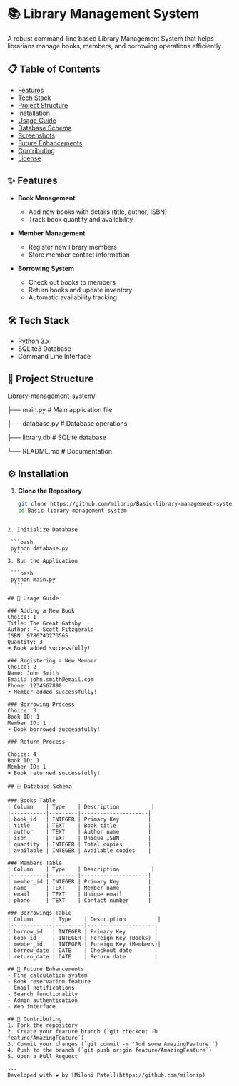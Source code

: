 # 📚 Library Management System

A robust command-line based Library Management System that helps librarians manage books, members, and borrowing operations efficiently.

## 📋 Table of Contents
- [Features](#features)
- [Tech Stack](#tech-stack)
- [Project Structure](#project-structure)
- [Installation](#installation)
- [Usage Guide](#usage-guide)
- [Database Schema](#database-schema)
- [Screenshots](#screenshots)
- [Future Enhancements](#future-enhancements)
- [Contributing](#contributing)
- [License](#license)

## ✨ Features
- **Book Management**
  - Add new books with details (title, author, ISBN)
  - Track book quantity and availability

- **Member Management**
  - Register new library members
  - Store member contact information

- **Borrowing System**
  - Check out books to members
  - Return books and update inventory
  - Automatic availability tracking

## 🛠 Tech Stack
- Python 3.x
- SQLite3 Database
- Command Line Interface

## 📁 Project Structure

Library-management-system/

├── main.py                    # Main application file

├── database.py                # Database operations

├── library.db                 # SQLite database

└── README.md                  # Documentation

## ⚙️ Installation

1. **Clone the Repository**
   ```bash
   git clone https://github.com/milonip/Basic-library-management-system.git
   cd Basic-library-management-system
  ```

2. Initialize Database
   
   ```bash
   python database.py
    ```
3. Run the Application
   
   ```bash
   python main.py
    ```

## 📖 Usage Guide

### Adding a New Book
Choice: 1
Title: The Great Gatsby
Author: F. Scott Fitzgerald
ISBN: 9780743273565
Quantity: 3
➜ Book added successfully!

### Registering a New Member
Choice: 2
Name: John Smith
Email: john.smith@email.com
Phone: 1234567890
➜ Member added successfully!

### Borrowing Process
Choice: 3
Book ID: 1
Member ID: 1
➜ Book borrowed successfully!

### Return Process

Choice: 4
Book ID: 1
Member ID: 1
➜ Book returned successfully!

## 🗄️ Database Schema

### Books Table
| Column    | Type    | Description          |
|-----------|---------|---------------------|
| book_id   | INTEGER | Primary Key         |
| title     | TEXT    | Book title          |
| author    | TEXT    | Author name         |
| isbn      | TEXT    | Unique ISBN         |
| quantity  | INTEGER | Total copies        |
| available | INTEGER | Available copies    |

### Members Table
| Column    | Type    | Description          |
|-----------|---------|---------------------|
| member_id | INTEGER | Primary Key         |
| name      | TEXT    | Member name         |
| email     | TEXT    | Unique email        |
| phone     | TEXT    | Contact number      |

### Borrowings Table
| Column      | Type    | Description          |
|-------------|---------|---------------------|
| borrow_id   | INTEGER | Primary Key         |
| book_id     | INTEGER | Foreign Key (Books) |
| member_id   | INTEGER | Foreign Key (Members)|
| borrow_date | DATE    | Checkout date       |
| return_date | DATE    | Return date         |

## 🚀 Future Enhancements
- Fine calculation system
- Book reservation feature
- Email notifications
- Search functionality
- Admin authentication
- Web interface

## 🤝 Contributing
1. Fork the repository
2. Create your feature branch (`git checkout -b feature/AmazingFeature`)
3. Commit your changes (`git commit -m 'Add some AmazingFeature'`)
4. Push to the branch (`git push origin feature/AmazingFeature`)
5. Open a Pull Request

---
Developed with ❤️ by [Miloni Patel](https://github.com/milonip)

